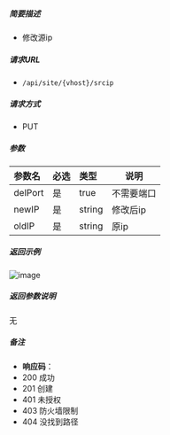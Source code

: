 

    
##### 简要描述

- 修改源ip

##### 请求URL
- ` /api/site/{vhost}/srcip `
  
##### 请求方式
- PUT

##### 参数

|参数名|必选|类型|说明|
|:----    |:---|:----- |-----   |
|delPort |是  |true |不需要端口  |
|newIP |是  |string | 修改后ip   |
|oldIP     |是  |string | 原ip   |

##### 返回示例 

![image](https://user-images.githubusercontent.com/90588289/133867622-fcc1c8ad-7899-4fc7-a39b-383f5a8bad0e.png)

##### 返回参数说明 

无

##### 备注 

- **响应码**：
 - 200 成功
 - 201 创建
 - 401 未授权
 - 403 防火墙限制
 - 404 没找到路径




